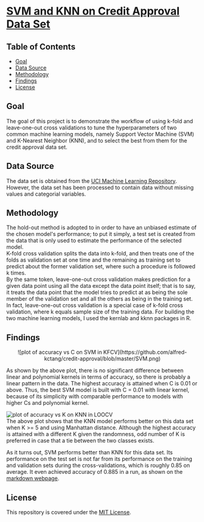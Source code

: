 # [SVM and KNN on Credit Approval Data Set](https://alfred-kctang.github.io/credit-approval/)

## Table of Contents

* [Goal](#goal)
* [Data Source](#datasource)
* [Methodology](#methodology)
* [Findings](#findings)
* [License](#license)

## Goal

The goal of this project is to demonstrate the workflow of using k-fold and leave-one-out cross validations to tune the hyperparameters of two common machine learning models, namely Support Vector Machine (SVM) and K-Nearest Neighbor (KNN), and to select the best from them for the credit approval data set.

## Data Source

The data set is obtained from the [UCI Machine Learning Repository](https://archive.ics.uci.edu/ml/datasets/Credit+Approval). However, the data set has been processed to contain data without missing values and categorial variables.

## Methodology

The hold-out method is adopted to in order to have an unbiased estimate of the chosen model's performance; to put it simply, a test set is created from the data that is only used to estimate the performance of the selected model.\
K-fold cross validation splits the data into k-fold, and then treats one of the folds as validation set at one time and the remaining as training set to predict about the former validation set, where such a procedure is followed k times.\
By the same token, leave-one-out cross validation makes prediction for a given data point using all the data except the data point itself; that is to say, it treats the data point that the model tries to predict at as being the sole member of the validation set and all the others as being in the training set. In fact, leave-one-out cross validation is a special case of k-fold cross validation, where k equals sample size of the training data. For building the two machine learning models, I used the kernlab and kknn packages in R.

## Findings

<p align="center">
![plot of accuracy vs C on SVM in KFCV](https://github.com/alfred-kctang/credit-approval/blob/master/SVM.png)
<p>

As shown by the above plot, there is no significant difference between linear and polynomial kernels in terms of accuracy, so there is probably a linear pattern in the data. The highest accuracy is attained when C is 0.01 or above. Thus, the best SVM model is built with C = 0.01 with linear kernel, because of its simplicity with comparable performance to models with higher Cs and polynomial kernel.

![plot of accuracy vs K on KNN in LOOCV](https://github.com/alfred-kctang/credit-approval/blob/master/KNN.png?style=center)\
The above plot shows that the KNN model performs better on this data set when K >= 5 and using Manhattan distance. Although the highest accuracy is attained with a different K given the randomness, odd number of K is preferred in case that a tie between the two classes exists.

As it turns out, SVM performs better than KNN for this data set. Its performance on the test set is not far from its performance on the training and validation sets during the cross-validations, which is roughly 0.85 on average. It even achieved accuracy of 0.885 in a run, as shown on the [markdown webpage](https://alfred-kctang.github.io/credit-approval/).

## License

This repository is covered under the [MIT License](https://github.com/alfred-kctang/credit-approval/blob/master/LICENSE).
